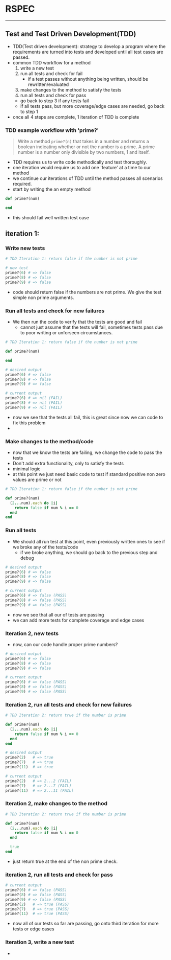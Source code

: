 # RSPEC
------
## Test and Test Driven Development(TDD)

- TDD(Test driven development): strategy to develop a program where the requirements are turned into tests and developed until all test cases are passed.
- common TDD workflow for a method
  1. write a new test
  2. run all tests and check for fail
		- if a test passes without anything being written, should be rewritten/evaluated
	3. make changes to the method to satisfy the tests
	4. run all tests and check for pass
  	- go back to step 3 if any tests fail
   	- if all tests pass, but more coverage/edge cases are needed, go back to step 1
- once all 4 steps are complete, 1 iteration of TDD is complete

### TDD example workflow with 'prime?'


> Write a method `prime?(n)` that takes in a number and returns a
boolean indicating whether or not the number is a prime.
A prime number is a number only divisible by two numbers, 1 and itself.

- TDD requires us to write code methodically and test thoroughly.
- one iteration would require us to add one 'feature' at a time to our method
- we continue our iterations of TDD until the method passes all scenarios required.
- start by writing the an empty method
```ruby
def prime?(num)

end
```
- this should fail well written test case
  
## iteration 1:

### Write new tests
```ruby
# TDD Iteration 1: return false if the number is not prime

# new test
prime?(6) # => false
prime?(8) # => false
prime?(9) # => false
```
- code should return false if the numbers are not prime. We give the test simple non prime arguments.

### Run all tests and check for new failures
- We then run the code to verify that the tests are good and fail
  - cannot just assume that the tests will fail, sometimes tests pass due to poor writing or unforseen circumstances. 
```ruby
# TDD Iteration 1: return false if the number is not prime

def prime?(num)

end

# desired output
prime?(6) # => false
prime?(8) # => false
prime?(9) # => false

# current output
prime?(6) # => nil (FAIL)
prime?(8) # => nil (FAIL)
prime?(9) # => nil (FAIL)
```
- now we see that the tests all fail, this is great since now we can code to fix this problem
- 

### Make changes to the method/code

- now that we know the tests are failing, we change the code to pass the tests
- Don't add extra functionality, only to satisfy the tests
- minimal logic
- at this point we just need basic code to test if standard positive non zero values are prime or not

```ruby
# TDD Iteration 1: return false if the number is not prime

def prime?(num)
  (2...num).each do |i|
    return false if num % i == 0
  end
end
```

### Run all tests
- We should all run test at this point, even previously written ones to see if we broke any of the tests/code
  - if we broke anything, we should go back to the previous step and debug
```ruby
# desired output
prime?(6) # => false
prime?(8) # => false
prime?(9) # => false

# current output
prime?(6) # => false (PASS)
prime?(8) # => false (PASS)
prime?(9) # => false (PASS)
```
- now we see that all our of tests are passing
- we can add more tests for complete coverage and edge cases

### Iteration 2, new tests
- now, can our code handle proper prime numbers?
```ruby
# desired output
prime?(6) # => false
prime?(8) # => false
prime?(9) # => false

# current output
prime?(6) # => false (PASS)
prime?(8) # => false (PASS)
prime?(9) # => false (PASS)
```

### Iteration 2, run all tests and check for new failures
```ruby
# TDD Iteration 2: return true if the number is prime

def prime?(num)
  (2...num).each do |i|
    return false if num % i == 0
  end
end

# desired output
prime?(2)   # => true
prime?(7)   # => true
prime?(11)  # => true

# current output
prime?(2)   # => 2...2 (FAIL)
prime?(7)   # => 2...7 (FAIL)
prime?(11)  # => 2...11 (FAIL)
```
### Iteration 2, make changes to the method
```ruby
# TDD Iteration 2: return true if the number is prime

def prime?(num)
  (2...num).each do |i|
    return false if num % i == 0
  end

  true
end
```
- just return true at the end of the non prime check.

### iteration 2, run all tests and check for pass
```ruby
# current output
prime?(6) # => false (PASS)
prime?(8) # => false (PASS)
prime?(9) # => false (PASS)
prime?(2)   # => true (PASS)
prime?(7)   # => true (PASS)
prime?(11)  # => true (PASS)
```
- now all of our tests so far are passing, go onto third iteration for more tests or edge cases

### Iteration 3, write a new test
- 